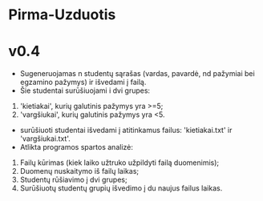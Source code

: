 # Pirma-Uzduotis
# v0.4
* Sugeneruojamas n studentų sąrašas (vardas, pavardė, nd pažymiai bei egzamino pažymys) ir išvedami į failą.
* Šie studentai surūšiuojami i dvi grupes:
1) 'kietiakai', kurių galutinis pažymys yra >=5;
2) 'vargšiukai', kurių galutinis pažymys yra <5.
* surūšiuoti studentai išvedami į atitinkamus failus: 'kietiakai.txt' ir 'vargšiukai.txt'.
* Atlikta programos spartos analizė:
1) Failų kūrimas (kiek laiko užtruko užpildyti failą duomenimis);
2) Duomenų nuskaitymo iš failų laikas;
3) Studentų rūšiavimo į dvi grupes;
4) Surūšiuotų studentų grupių išvedimo į du naujus failus laikas.
